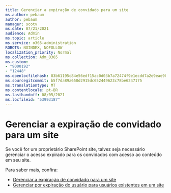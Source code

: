 ```yaml
---
title: Gerenciar a expiração de convidado para um site
ms.author: pebaum
author: pebaum
manager: scotv
ms.date: 07/21/2021
audience: Admin
ms.topic: article
ms.service: o365-administration
ROBOTS: NOINDEX, NOFOLLOW
localization_priority: Normal
ms.collection: Adm_O365
ms.custom:
- "9000192"
- "12448"
ms.openlocfilehash: 83b61195c84e56edf15ac0d03b7a72474f9e1ecdd7a2e9eae98bab59c16f1b02
ms.sourcegitcommit: b5f7da89a650d2915dc652449623c78be6247175
ms.translationtype: MT
ms.contentlocale: pt-BR
ms.lasthandoff: 08/05/2021
ms.locfileid: "53993187"
---
```

# <a name="manage-guest-expiration-for-a-site"></a>Gerenciar a expiração de convidado para um site

Se você for um proprietário SharePoint site, talvez seja necessário gerenciar o acesso expirado para os convidados com acesso ao conteúdo em seu site.

Para saber mais, confira:

- [Gerenciar a expiração de convidado para um site](https://support.microsoft.com/office/manage-guest-expiration-for-a-site-25bee24f-42ad-4ee8-8402-4186eed74dea)
- [Gerenciar por expiração do usuário para usuários existentes em um site](/sharepoint/dev/solution-guidance/manage-user-sharing-expiration)